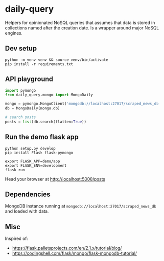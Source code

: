 
# daily-query

Helpers for opinionated NoSQL queries that assumes that data is stored in collections named after the creation date. 
Is a wrapper around major NoSQL engines.


## Dev setup

```shell
python -m venv venv && source venv/bin/activate
pip install -r requirements.txt
```

## API playground

```python
import pymongo
from daily_query.mongo import MongoDaily

mongo = pymongo.MongoClient('mongodb://localhost:27017/scraped_news_db')
db = MongoDaily(mongo.db)

# search posts
posts = list(db.search(flatten=True))
```

## Run the demo flask app

```shell
python setup.py develop
pip install Flask flask-pymongo

export FLASK_APP=demo/app
export FLASK_ENV=development
flask run
````

Head your browser at [http://localhost:5000/posts](http://localhost:5000/posts)

## Dependencies

MongoDB instance running at `mongodb://localhost:27017/scraped_news_db`
and loaded with data.

## Misc

Inspired of:
- https://flask.palletsprojects.com/en/2.1.x/tutorial/blog/
- https://codingshell.com/flask/mongo/flask-mongodb-tutorial/